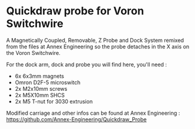 # Quickdraw probe for Voron Switchwire
A Magnetically Coupled, Removable, Z Probe and Dock System remixed from the files at Annex Engineering so the probe detaches in the X axis on the Voron Switchwire.

For the dock arm, dock and probe you will find here, you'll need :
* 6x 6x3mm magnets
* Omron D2F-5 microswitch
* 2x M2x10mm screws
* 2x M5X10mm SHCS
* 2x M5 T-nut for 3030 extrusion

Modified carriage and other infos can be found at Annex Engineering : https://github.com/Annex-Engineering/Quickdraw_Probe
